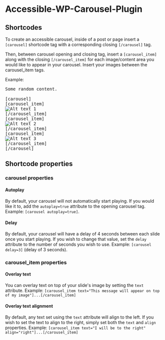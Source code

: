 # Accessible-WP-Carousel-Plugin

## Shortcodes

To create an accessible carousel, inside of a post or page insert a `[carousel]` shortcode tag with a corresponding closing `[/carousel]` tag.

Then, between carousel opening and closing tag, insert a `[carousel_item]` along with the closing `[/carousel_item]` for each image/content area you would like to appear in your carousel. Insert your images between the  carousel_item tags.

Example:


<pre>Some random content.

[carousel]
[carousel_item]
<img src="/path/to/image/1" alt="Alt text 1" />
[/carousel_item]
[carousel_item]
<img src="/path/to/image/2" alt="Alt text 2" />
[/carousel_item]
[carousel_item]
<img src="/path/to/image/3" alt="Alt text 3" />
[/carousel_item]
[/carousel]
</pre>

## Shortcode properties

### carousel properties

#### Autoplay
By default, your carousel will not automatically start playing. If you would like it to, add the `autoplay=true` attribute to the opening carousel tag. Example: `[carousel autoplay=true]`.

#### Delay
By default, your carousel will have a delay of 4 seconds between each slide once you start playing. If you wish to change that value, set the `delay` attribute to the number of seconds you wish to use. Example: `[carousel delay=3]` (delay of 3 seconds).

### carousel_item properties

#### Overlay text
You can overlay text on top of your slide's image by setting the `text` attribute. Example: `[carousel_item text="This message will appear on top of my image"]...[/carousel_item]`

#### Overlay text alignment
By default, any text set using the `text` attribute will align to the left. If you wish to set the text to align to the right, simply set both the `text` and `align` properties. Example: `[carousel_item text="I will be to the right" align="right"]...[/carousel_item]`




